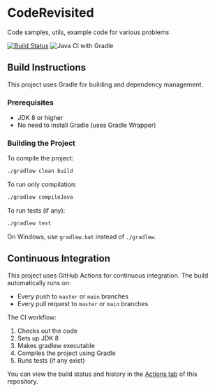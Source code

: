 CodeRevisited
=============

Code samples, utils, example code for various problems

[![Build Status](https://travis-ci.org/suresh-sajja/CodingProblems.svg?branch=master)](https://travis-ci.org/suresh-sajja/CodingProblems)
![Java CI with Gradle](https://github.com/suresh-sajja/CodingProblems/workflows/Java%20CI%20with%20Gradle/badge.svg)

## Build Instructions

This project uses Gradle for building and dependency management.

### Prerequisites
- JDK 8 or higher
- No need to install Gradle (uses Gradle Wrapper)

### Building the Project

To compile the project:
```bash
./gradlew clean build
```

To run only compilation:
```bash
./gradlew compileJava
```

To run tests (if any):
```bash
./gradlew test
```

On Windows, use `gradlew.bat` instead of `./gradlew`.

## Continuous Integration

This project uses GitHub Actions for continuous integration. The build automatically runs on:
- Every push to `master` or `main` branches
- Every pull request to `master` or `main` branches

The CI workflow:
1. Checks out the code
2. Sets up JDK 8
3. Makes gradlew executable
4. Compiles the project using Gradle
5. Runs tests (if any exist)

You can view the build status and history in the [Actions tab](../../actions) of this repository.
